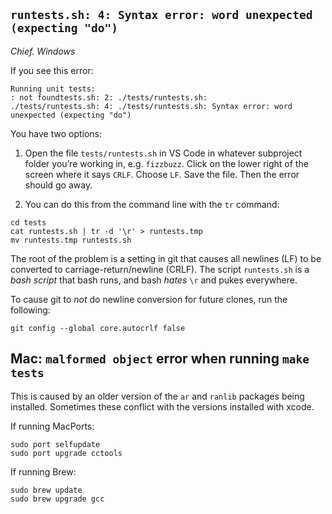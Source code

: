 ## `runtests.sh: 4: Syntax error: word unexpected (expecting "do")`

_Chief. Windows_

If you see this error:

  ```
  Running unit tests:
  : not foundtests.sh: 2: ./tests/runtests.sh:
  ./tests/runtests.sh: 4: ./tests/runtests.sh: Syntax error: word unexpected (expecting "do")
  ```

  You have two options:

  1. Open the file `tests/runtests.sh` in VS Code in whatever subproject folder
     you’re working in, e.g. `fizzbuzz`. Click on the lower right of the screen
     where it says `CRLF`. Choose `LF`. Save the file. Then the error should go
     away.

  2. You can do this from the command line with the `tr` command:

  ```
  cd tests
  cat runtests.sh | tr -d '\r' > runtests.tmp
  mv runtests.tmp runtests.sh
  ```

  The root of the problem is a setting in git that causes all newlines (LF) to
  be converted to carriage-return/newline (CRLF). The script `runtests.sh` is a
  _bash script_ that bash runs, and bash *hates* `\r` and pukes everywhere.

  To cause git to _not_ do newline conversion for future clones, run the
  following:

  ```
  git config --global core.autocrlf false
  ```

## Mac: `malformed object` error when running `make tests`

This is caused by an older version of the `ar` and `ranlib` packages being installed.
Sometimes these conflict with the versions installed with xcode.

If running MacPorts:

```
sudo port selfupdate
sudo port upgrade cctools
```

If running Brew:

```
sudo brew update
sudo brew upgrade gcc
```
